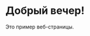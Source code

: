<!DOCTYPE html>
<html>
<head>
    <title>Пример веб-страницы</title>
</head>
<body>
    <h1>Добрый вечер!</h1>
    <p>Это пример веб-страницы.</p>
</body>
</html>

